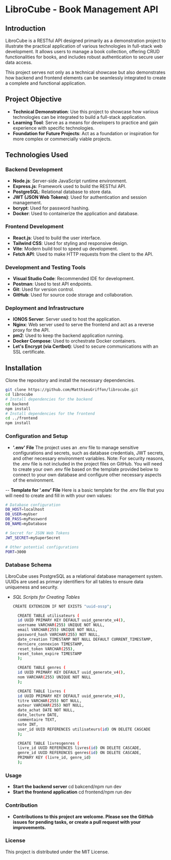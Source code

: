 # LibroCube - Book Management API

## Introduction

LibroCube is a RESTful API designed primarily as a demonstration project to illustrate the practical application of various technologies in full-stack web development. It allows users to manage a book collection, offering CRUD functionalities for books, and includes robust authentication to secure user data access.

This project serves not only as a technical showcase but also demonstrates how backend and frontend elements can be seamlessly integrated to create a complete and functional application.

## Project Objective

- **Technical Demonstration**: Use this project to showcase how various technologies can be integrated to build a full-stack application.
- **Learning Tool**: Serve as a means for developers to practice and gain experience with specific technologies.
- **Foundation for Future Projects**: Act as a foundation or inspiration for more complex or commercially viable projects.

## Technologies Used

### Backend Development
- **Node.js**: Server-side JavaScript runtime environment.
- **Express.js**: Framework used to build the RESTful API.
- **PostgreSQL**: Relational database to store data.
- **JWT (JSON Web Tokens)**: Used for authentication and session management.
- **bcrypt**: Used for password hashing.
- **Docker**: Used to containerize the application and database.

### Frontend Development
- **React.js**: Used to build the user interface.
- **Tailwind CSS**: Used for styling and responsive design.
- **Vite**: Modern build tool to speed up development.
- **Fetch API**: Used to make HTTP requests from the client to the API.

### Development and Testing Tools
- **Visual Studio Code**: Recommended IDE for development.
- **Postman**: Used to test API endpoints.
- **Git**: Used for version control.
- **GitHub**: Used for source code storage and collaboration.

### Deployment and Infrastructure
- **IONOS Server**: Server used to host the application.
- **Nginx**: Web server used to serve the frontend and act as a reverse proxy for the API.
- **pm2**: Used to keep the backend application running.
- **Docker Compose**: Used to orchestrate Docker containers.
- **Let's Encrypt (via Certbot)**: Used to secure communications with an SSL certificate.

## Installation

Clone the repository and install the necessary dependencies.

```bash
git clone https://github.com/MatthieuGriffon/librocube.git
cd librocube
# Install dependencies for the backend
cd backend
npm install
# Install dependencies for the frontend
cd ../frontend
npm install
```

### Configuration and Setup

- **'.env' File**  The project uses an .env file to manage sensitive configurations and secrets, such as database credentials, JWT secrets, and other necessary environment variables.
Note: For security reasons, the .env file is not included in the project files on GitHub. You will need to create your own .env file based on the template provided below to connect to your own database and configure other necessary aspects of the environment.

-- **Template for '.env' File**  Here is a basic template for the .env file that you will need to create and fill in with your own values:

```bash
# Database configuration
DB_HOST=localhost
DB_USER=myUser
DB_PASS=myPassword
DB_NAME=myDatabase

# Secret for JSON Web Tokens
JWT_SECRET=mySuperSecret

# Other potential configurations
PORT=3000
```
### Database Schema

LibroCube uses PostgreSQL as a relational database management system. UUIDs are used as primary identifiers for all tables to ensure data uniqueness and security.

- *SQL Scripts for Creating Tables*
  ```bash
  CREATE EXTENSION IF NOT EXISTS "uuid-ossp";

    CREATE TABLE utilisateurs (
    id UUID PRIMARY KEY DEFAULT uuid_generate_v4(),
    username VARCHAR(255) UNIQUE NOT NULL,
    email VARCHAR(255) UNIQUE NOT NULL,
    password_hash VARCHAR(255) NOT NULL,
    date_creation TIMESTAMP NOT NULL DEFAULT CURRENT_TIMESTAMP,
    derniere_connexion TIMESTAMP,
    reset_token VARCHAR(255),
    reset_token_expire TIMESTAMP
    );

    CREATE TABLE genres (
    id UUID PRIMARY KEY DEFAULT uuid_generate_v4(),
    nom VARCHAR(255) UNIQUE NOT NULL
    );

    CREATE TABLE livres (
    id UUID PRIMARY KEY DEFAULT uuid_generate_v4(),
    titre VARCHAR(255) NOT NULL,
    auteur VARCHAR(255) NOT NULL,
    date_achat DATE NOT NULL,
    date_lecture DATE,
    commentaire TEXT,
    note INT,
    user_id UUID REFERENCES utilisateurs(id) ON DELETE CASCADE
    );

    CREATE TABLE livresgenres (
    livre_id UUID REFERENCES livres(id) ON DELETE CASCADE,
    genre_id UUID REFERENCES genres(id) ON DELETE CASCADE,
    PRIMARY KEY (livre_id, genre_id)
    );
  ```



### Usage

- **Start the backend server** cd bakcend/npm run dev
- **Start the frontend application** cd frontend/npm run dev
  
### Contribution

- **Contributions to this project are welcome. Please see the GitHub issues for pending tasks, or create a pull request with your improvements.**

### License

This project is distributed under the MIT License.

##

